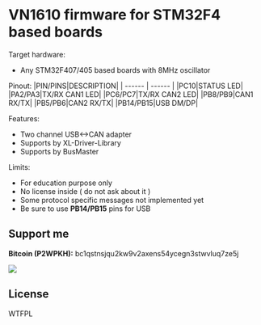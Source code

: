 # VN1610 firmware for STM32F4 based boards

Target hardware:
* Any STM32F407/405 based boards with 8MHz oscillator

Pinout:
|PIN/PINS|DESCRIPTION|
| ------ | ------ |
|PC10|STATUS LED|
|PA2/PA3|TX/RX CAN1 LED|
|PC6/PC7|TX/RX CAN2 LED|
|PB8/PB9|CAN1 RX/TX|
|PB5/PB6|CAN2 RX/TX|
|PB14/PB15|USB DM/DP|

Features:
- Two channel USB<->CAN adapter
- Supports by XL-Driver-Library
- Supports by BusMaster

Limits:
- For education purpose only
- No license inside ( do not ask about it )
- Some protocol specific messages not implemented yet
- Be sure to use **PB14/PB15** pins for USB


## Support me
**Bitcoin (P2WPKH):** bc1qstnsjqu2kw9v2axens54ycegn3stwvluq7ze5j

<a href="https://www.buymeacoffee.com/moonglow"><img src="https://img.buymeacoffee.com/button-api/?text=Buy me a coffee&emoji=&slug=moonglow&button_colour=FF5F5F&font_colour=ffffff&font_family=Comic&outline_colour=000000&coffee_colour=FFDD00"></a>

License
----

WTFPL
